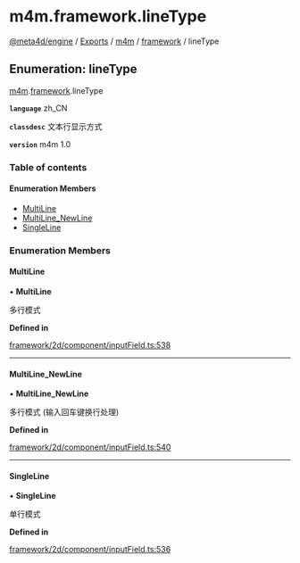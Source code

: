 # m4m.framework.lineType

[@meta4d/engine](../) / [Exports](../modules/) / [m4m](../modules/m4m.md) / [framework](../modules/m4m.framework.md) / lineType

## Enumeration: lineType

[m4m](../modules/m4m.md).[framework](../modules/m4m.framework.md).lineType

**`language`** zh\_CN

**`classdesc`** 文本行显示方式

**`version`** m4m 1.0

### Table of contents

#### Enumeration Members

* [MultiLine](m4m.framework.lineType.md#multiline)
* [MultiLine\_NewLine](m4m.framework.lineType.md#multiline\_newline)
* [SingleLine](m4m.framework.lineType.md#singleline)

### Enumeration Members

#### MultiLine

• **MultiLine**

多行模式

**Defined in**

[framework/2d/component/inputField.ts:538](https://github.com/meta4d-me/meta4d-engine/blob/cf6bfe6/src/framework/2d/component/inputField.ts#L538)

***

#### MultiLine\_NewLine

• **MultiLine\_NewLine**

多行模式 (输入回车键换行处理)

**Defined in**

[framework/2d/component/inputField.ts:540](https://github.com/meta4d-me/meta4d-engine/blob/cf6bfe6/src/framework/2d/component/inputField.ts#L540)

***

#### SingleLine

• **SingleLine**

单行模式

**Defined in**

[framework/2d/component/inputField.ts:536](https://github.com/meta4d-me/meta4d-engine/blob/cf6bfe6/src/framework/2d/component/inputField.ts#L536)
